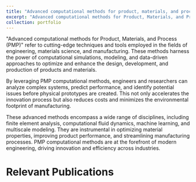 ```yaml
---
title: "Advanced computational methods for product, materials, and process (PMP)"
excerpt: "Advanced computational methods for Product, Materials, and Process (PMP) revolutionize engineering and manufacturing by enabling predictive analysis, cost reduction, and environmental sustainability through cutting-edge simulations, modeling, and multidisciplinary techniques.<br/><img src='/images/500x300.png'>"
collection: portfolio
---
```


"Advanced computational methods for Product, Materials, and Process (PMP)" refer to cutting-edge techniques and tools employed in the fields of engineering, materials science, and manufacturing. These methods harness the power of computational simulations, modeling, and data-driven approaches to optimize and enhance the design, development, and production of products and materials.

By leveraging PMP computational methods, engineers and researchers can analyze complex systems, predict performance, and identify potential issues before physical prototypes are created. This not only accelerates the innovation process but also reduces costs and minimizes the environmental footprint of manufacturing.

These advanced methods encompass a wide range of disciplines, including finite element analysis, computational fluid dynamics, machine learning, and multiscale modeling. They are instrumental in optimizing material properties, improving product performance, and streamlining manufacturing processes. PMP computational methods are at the forefront of modern engineering, driving innovation and efficiency across industries.

Relevant Publications
===
